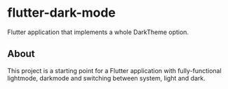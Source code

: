 # flutter-dark-mode

Flutter application that implements a whole DarkTheme option.

## About

This project is a starting point for a Flutter application with fully-functional lightmode, darkmode and switching between system, light and dark.